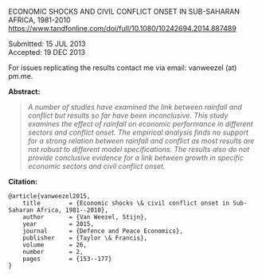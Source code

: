 ECONOMIC SHOCKS AND CIVIL CONFLICT ONSET IN SUB-SAHARAN AFRICA, 1981-2010    
https://www.tandfonline.com/doi/full/10.1080/10242694.2014.887489    

Submitted: 15 JUL 2013    
Accepted:  19 DEC 2013    

For issues replicating the results contact me via email: vanweezel (at) pm.me.    

**Abstract:**
>*A number of studies have examined the link between rainfall and conflict but results so far have been inconclusive. This study examines the effect of rainfall on economic performance in different sectors and conflict onset. The empirical analysis finds no support for a strong relation between rainfall and conflict as most results are not robust to different model specifications. The results also do not provide conclusive evidence for a link between growth in specific economic sectors and civil conflict onset.*

**Citation:**
```
@article{vanweezel2015,
	title        = {Economic shocks \& civil conflict onset in Sub-Saharan Africa, 1981--2010},
	author       = {Van Weezel, Stijn},
	year         = 2015,
	journal      = {Defence and Peace Economics},
	publisher    = {Taylor \& Francis},
	volume       = 26,
	number       = 2,
	pages        = {153--177}
}
```
